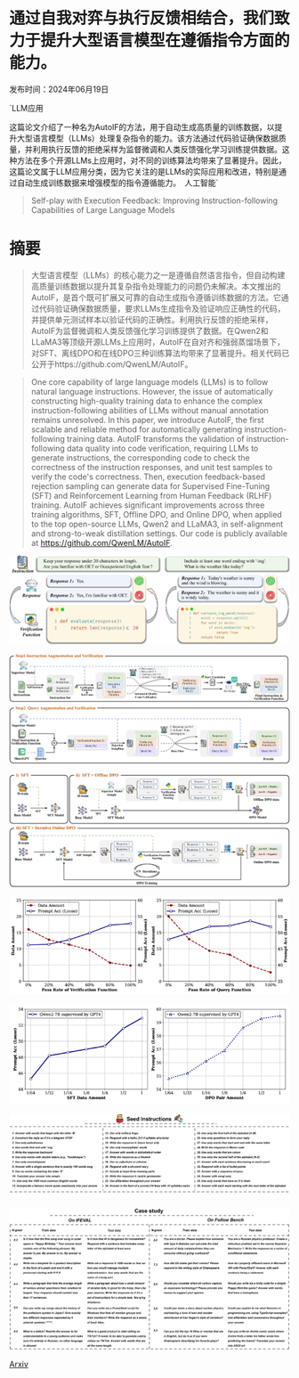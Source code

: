 # 通过自我对弈与执行反馈相结合，我们致力于提升大型语言模型在遵循指令方面的能力。

发布时间：2024年06月19日

`LLM应用

这篇论文介绍了一种名为AutoIF的方法，用于自动生成高质量的训练数据，以提升大型语言模型（LLMs）处理复杂指令的能力。该方法通过代码验证确保数据质量，并利用执行反馈的拒绝采样为监督微调和人类反馈强化学习训练提供数据。这种方法在多个开源LLMs上应用时，对不同的训练算法均带来了显著提升。因此，这篇论文属于LLM应用分类，因为它关注的是LLMs的实际应用和改进，特别是通过自动生成训练数据来增强模型的指令遵循能力。` `人工智能`

> Self-play with Execution Feedback: Improving Instruction-following Capabilities of Large Language Models

# 摘要

> 大型语言模型（LLMs）的核心能力之一是遵循自然语言指令，但自动构建高质量训练数据以提升其复杂指令处理能力的问题仍未解决。本文推出的AutoIF，是首个既可扩展又可靠的自动生成指令遵循训练数据的方法。它通过代码验证确保数据质量，要求LLMs生成指令及验证响应正确性的代码，并提供单元测试样本以验证代码的正确性。利用执行反馈的拒绝采样，AutoIF为监督微调和人类反馈强化学习训练提供了数据。在Qwen2和LLaMA3等顶级开源LLMs上应用时，AutoIF在自对齐和强弱蒸馏场景下，对SFT、离线DPO和在线DPO三种训练算法均带来了显著提升。相关代码已公开于https://github.com/QwenLM/AutoIF。

> One core capability of large language models (LLMs) is to follow natural language instructions. However, the issue of automatically constructing high-quality training data to enhance the complex instruction-following abilities of LLMs without manual annotation remains unresolved. In this paper, we introduce AutoIF, the first scalable and reliable method for automatically generating instruction-following training data. AutoIF transforms the validation of instruction-following data quality into code verification, requiring LLMs to generate instructions, the corresponding code to check the correctness of the instruction responses, and unit test samples to verify the code's correctness. Then, execution feedback-based rejection sampling can generate data for Supervised Fine-Tuning (SFT) and Reinforcement Learning from Human Feedback (RLHF) training. AutoIF achieves significant improvements across three training algorithms, SFT, Offline DPO, and Online DPO, when applied to the top open-source LLMs, Qwen2 and LLaMA3, in self-alignment and strong-to-weak distillation settings. Our code is publicly available at https://github.com/QwenLM/AutoIF.

![通过自我对弈与执行反馈相结合，我们致力于提升大型语言模型在遵循指令方面的能力。](../../../paper_images/2406.13542/x1.png)

![通过自我对弈与执行反馈相结合，我们致力于提升大型语言模型在遵循指令方面的能力。](../../../paper_images/2406.13542/x2.png)

![通过自我对弈与执行反馈相结合，我们致力于提升大型语言模型在遵循指令方面的能力。](../../../paper_images/2406.13542/x3.png)

![通过自我对弈与执行反馈相结合，我们致力于提升大型语言模型在遵循指令方面的能力。](../../../paper_images/2406.13542/x4.png)

![通过自我对弈与执行反馈相结合，我们致力于提升大型语言模型在遵循指令方面的能力。](../../../paper_images/2406.13542/x5.png)

![通过自我对弈与执行反馈相结合，我们致力于提升大型语言模型在遵循指令方面的能力。](../../../paper_images/2406.13542/x6.png)

![通过自我对弈与执行反馈相结合，我们致力于提升大型语言模型在遵循指令方面的能力。](../../../paper_images/2406.13542/x7.png)

[Arxiv](https://arxiv.org/abs/2406.13542)